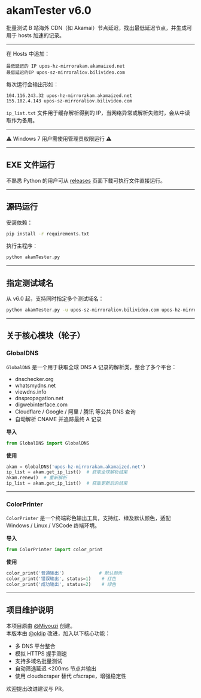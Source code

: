 # akamTester v6.0
批量测试 B 站海外 CDN（如 Akamai）节点延迟，找出最低延迟节点，并生成可用于 hosts 加速的记录。

---

在 Hosts 中追加：
```
最低延迟的 IP upos-hz-mirrorakam.akamaized.net
最低延迟的IP upos-sz-mirroraliov.bilivideo.com
```

每次运行会输出形如：
```
104.116.243.32 upos-hz-mirrorakam.akamaized.net
155.102.4.143 upos-sz-mirroraliov.bilivideo.com
```

```ip_list.txt``` 文件用于缓存解析得到的 IP，当网络异常或解析失败时，会从中读取作为备用。

---

:warning: Windows 7 用户需使用管理员权限运行 :warning:

---

## EXE 文件运行
不熟悉 Python 的用户可从 [releases](https://github.com/miyouzi/akamTester/releases/latest) 页面下载可执行文件直接运行。

---

## 源码运行

安装依赖：

```bash
pip install -r requirements.txt
```

执行主程序：
```bash
python akamTester.py
```

---

## 指定测试域名

从 v6.0 起，支持同时指定多个测试域名：

```bash
python akamTester.py -u upos-sz-mirroraliov.bilivideo.com upos-hz-mirrorakam.akamaized.net
```

---

## 关于核心模块（轮子）

### GlobalDNS
`GlobalDNS` 是一个用于获取全球 DNS A 记录的解析类，整合了多个平台：

- dnschecker.org
- whatsmydns.net
- viewdns.info
- dnspropagation.net
- digwebinterface.com
- Cloudflare / Google / 阿里 / 腾讯 等公共 DNS 查询
- 自动解析 CNAME 并追踪最终 A 记录

**导入**
```python
from GlobalDNS import GlobalDNS
```

**使用**
```python
akam = GlobalDNS('upos-hz-mirrorakam.akamaized.net')
ip_list = akam.get_ip_list()  # 获取全球解析结果
akam.renew()  # 重新解析
ip_list = akam.get_ip_list()  # 获取更新后的结果
```

---

### ColorPrinter
`ColorPrinter` 是一个终端彩色输出工具，支持红、绿及默认颜色，适配 Windows / Linux / VSCode 终端环境。

**导入**
```python
from ColorPrinter import color_print
```

**使用**
```python
color_print('普通输出')             # 默认颜色
color_print('错误输出', status=1)    # 红色
color_print('成功输出', status=2)    # 绿色
```

---

## 项目维护说明

本项目原由 [@Miyouzi](https://github.com/miyouzi) 创建。  
本版本由 [@oldip](https://github.com/oldip) 改进，加入以下核心功能：

- 多 DNS 平台整合
- 模拟 HTTPS 握手测速
- 支持多域名批量测试
- 自动筛选延迟 <200ms 节点并输出
- 使用 cloudscraper 替代 cfscrape，增强稳定性

欢迎提出改进建议与 PR。
